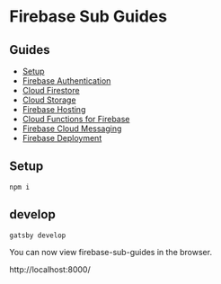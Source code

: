 # Firebase Sub Guides

## Guides

- [Setup](https://github.com/zkohi/firebase-sub-guides/blob/master/content/docs/ja/setup/index.md)
- [Firebase Authentication](https://github.com/zkohi/firebase-sub-guides/blob/master/content/docs/ja/auth/index.md)
- [Cloud Firestore](https://github.com/zkohi/firebase-sub-guides/blob/master/content/docs/ja/firestore/index.md)
- [Cloud Storage](https://github.com/zkohi/firebase-sub-guides/blob/master/content/docs/ja/storage/index.md)
- [Firebase Hosting](https://github.com/zkohi/firebase-sub-guides/blob/master/content/docs/ja/hosting/index.md)
- [Cloud Functions for Firebase](https://github.com/zkohi/firebase-sub-guides/blob/master/content/docs/ja/functions/index.md)
- [Firebase Cloud Messaging](https://github.com/zkohi/firebase-sub-guides/blob/master/content/docs/ja/cloud-messaging/index.md)
- [Firebase Deployment](https://github.com/zkohi/firebase-sub-guides/blob/master/content/docs/ja/cd/index.md)

## Setup

```
npm i
```

## develop

```
gatsby develop
```

You can now view firebase-sub-guides in the browser.

http://localhost:8000/
